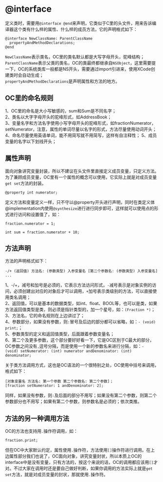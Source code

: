 # @interface

定义类时，需要用`@interface @end`来声明，它类似于C里的头文件，用来告诉编译器这个类有什么样的属性、什么样的成员方法，它的声明格式如下：

``` objc
@interface NewClassName: ParentClassName
  propertyAndMethodDeclarations;
@end
```

`NewClassName`表示类名，OC里的类名默认都是大写字母开头，驼峰结构；  
`ParentClassName`表示父类的类名，OC的类最终都继承自`NSObject`，这里需要提一下，OC的系统类库一般都是NS开头，需要通过import引进来，使用XCode创建类时会自动生成；  
`propertyAndMethodDeclarations`是声明属性和方法的地方。

## OC里的命名规则
1、OC里的命名是大小写敏感的，sum和Sum是不同名字；  
2、类名以大字字母开头的驼峰形式，如AddressBook；  
3、变量名字和方法名字使用小写字母开头的驼峰形式，如fractionNumerator，setNumerator，注意，属性的单词尽量以名字的形式，方法尽量使用动词开头；  
4、命名尽量使用英语单词，能不用简写就不用简写，这样有自注释性；
5、成员变量的名字以下划线开头；

## 属性声明
面向对象讲究变量封装，所以不建议在头文件里直接定义成员变量，只定义方法。为了兼顾成员变量，OC里有一个属性的概念可以使用，它实际上就是对成员变量`get set`方法的封装。

``` objc
@property int numerator;
```

定义方法和变量定义一样，只不守以@property开头进行声明，同时在类定义体@implementation内使用`@synthesize`进行进行同步即可，这样就可以使用点的形式进行访问和设置值了，如：

``` objc
fraction.numerator = 1;

int sum = fraction.numerator + 10;
```

## 方法声明
方法的声明格式如下：

```
-/+ (返回值) 方法名: (参数类型) 入参变量名 [第二个参数名: (参数类型) 入参变量名] ...
```

1、-/+，减号和加号是必须的，它表示方法访问形式，`-`减号表示是对象实例的访问，必须创建出对应的对象后才可以调用，`+`加号表示类级别的方法，可以直接使用类名调用；  
2、返回值，可以是基本的数据类型，如int、float、BOOL等，也可以是类，如果方法返回值类型是类，则必须是指针类型的，加一个星号，如：`(Fraction *)`；  
3、方法名，它的命名规则在上边讲过了；  
4、参数部分，如果没有参数，则`:`冒号及后边的部分都可以省略，如：`- (void) print;`；  
5、参数类型的定义和返回值类型，后面跟着参数变量名；  
6、第二个及更多参数，这个部分要好好看一下，它是OC区别于C最大的部分，OC参数之间没有`,`逗号分隔，而是使用一个新的参数名来进行分隔，如：`- (void) setNumerator: (int) numerator andDenominator: (int) denominator;`  

关于类方法调用方式，这也是OC语法的一个很特别之处，OC使用中括号来调用，格式如下：

```
[对象变量名 方法名: 第一个参数 第二个参数名: 第二个参数]；
[fraction setNumerator: 1 andDenominator: 2];
```

同样，如果没有参数，则`:`及后面的部分不用写；如果没有第二个参数，则第二个参数部分也不用写；如果有第二个参数，则参数名是必须的；依次类推。

## 方法的另一种调用方法

OC的方法也支持用`.`操作符调用，如：

```
fraction.print;
```

但在OC中大家默认约定，属性使用`.`操作符，方法使用`[]`操作符进行调用。在上边属性部分我们也说了，OC面向对象，讲究变量封状，所以本质上OC的interface中是没有变量，只有方法的，按这个来说的话，OC的调用都应该用`[]`才对。不过大家在调用时还是要自己做好判断，如果你调用的方法实际上就是`get set`方法，就是对成员变量的封状，那就使用`.`操作符。
